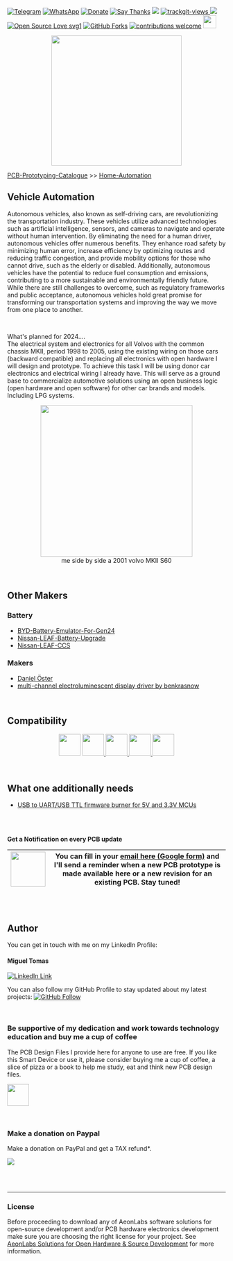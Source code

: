 [![Telegram](https://img.shields.io/badge/join-telegram-blue.svg?style=for-the-badge)](https://t.me/+W4rVVa0_VLEzYmI0)
 [![WhatsApp](https://img.shields.io/badge/join-whatsapp-green.svg?style=for-the-badge)](https://chat.whatsapp.com/FkNC7u83kuy2QRA5sqjBVg) 
 [![Donate](https://img.shields.io/badge/donate-$-brown.svg?style=for-the-badge)](http://paypal.me/mtpsilva)
 [![Say Thanks](https://img.shields.io/badge/Say%20Thanks-!-yellow.svg?style=for-the-badge)](https://saythanks.io/to/mtpsilva)
![](https://img.shields.io/github/last-commit/aeonSolutions/PCB-Prototyping-Catalogue?style=for-the-badge)
<a href="https://trackgit.com">
<img src="https://us-central1-trackgit-analytics.cloudfunctions.net/token/ping/l5m5z1845s10s47cuyl5" alt="trackgit-views" />
</a>
![](https://views.whatilearened.today/views/github/aeonSolutions/Home-Automation.svg)
[![Open Source Love svg1](https://badges.frapsoft.com/os/v1/open-source.svg?v=103)](#)
[![GitHub Forks](https://img.shields.io/github/forks/aeonSolutions/PCB-Prototyping-Catalogue.svg?style=social&label=Fork&maxAge=2592000)](https://www.github.com/aeonSolutions/PCB-Prototyping-Catalogue/fork)
[![contributions welcome](https://img.shields.io/badge/contributions-welcome-brightgreen.svg?style=flat&label=Contributions&colorA=red&colorB=black	)](#)
[<img src="https://cdn.buymeacoffee.com/buttons/v2/default-yellow.png" data-canonical-src="https://cdn.buymeacoffee.com/buttons/v2/default-yellow.png" height="30" />](https://www.buymeacoffee.com/migueltomas)

<p align="center">
   <img src="https://github.com/aeonSolutions/PCB-Prototyping-Catalogue/blob/main/media/Autonomous-car.jpg" height="300">
</p>

[PCB-Prototyping-Catalogue](https://github.com/aeonSolutions/PCB-Prototyping-Catalogue)  >>  [Home-Automation](https://github.com/aeonSolutions/PCB-Prototyping-Catalogue/tree/main/Home-Automation)

## Vehicle Automation

Autonomous vehicles, also known as self-driving cars, are revolutionizing the transportation industry. These vehicles utilize advanced technologies such as artificial intelligence, sensors, and cameras to navigate and operate without human intervention. By eliminating the need for a human driver, autonomous vehicles offer numerous benefits. They enhance road safety by minimizing human error, increase efficiency by optimizing routes and reducing traffic congestion, and provide mobility options for those who cannot drive, such as the elderly or disabled. Additionally, autonomous vehicles have the potential to reduce fuel consumption and emissions, contributing to a more sustainable and environmentally friendly future. While there are still challenges to overcome, such as regulatory frameworks and public acceptance, autonomous vehicles hold great promise for transforming our transportation systems and improving the way we move from one place to another.

<br>
 
What's planned for 2024.... <br>
The electrical system and electronics for all Volvos with the common chassis MKII, period 1998 to 2005, using the existing wiring on those cars (backward compatible) and replacing all electronics with open hardware I will design and prototype.  To achieve this task I will be using donor car electronics and electrical wiring I already have. This will serve as a ground base to commercialize automotive solutions using an open business logic (open hardware and open software) for other car brands and models. Including LPG systems. 

 <p align="center">
     <img height="350" src="https://github.com/aeonSolutions/PCB-Prototyping-Catalogue/blob/main/Vehicle%20Automation/media/image_2023-11-10_161202912.png"> <br>
     me side by side a 2001 volvo MKII S60 
 </p>
 
<br>

## Other Makers

### Battery  
 - [BYD-Battery-Emulator-For-Gen24 ](https://github.com/dalathegreat/BYD-Battery-Emulator-For-Gen24)
 - [Nissan-LEAF-Battery-Upgrade](https://github.com/dalathegreat/Nissan-LEAF-Battery-Upgrade)
 - [Nissan-LEAF-CCS](https://github.com/dalathegreat/Nissan-LEAF-CCS)

### Makers
- [Daniel Öster](https://github.com/dalathegreat)
- [multi-channel electroluminescent display driver by benkrasnow](https://github.com/benkrasnow/EL_driver_multi)



<br>

## Compatibility

<p align="center">
 <a href"https://www.apple.com/shop/accessories/all/homekit">
<img src="https://github.com/aeonSolutions/PCB-Prototyping-Catalogue/blob/main/media/works_with_apple_home.png" height="50">
 </a>
<a href="https://home.google.com"> 
 <img src="https://github.com/aeonSolutions/PCB-Prototyping-Catalogue/blob/main/media/works_with_google_home.png" height="50">
 </a>
<a href="https://www.home-assistant.io">  
 <img src="https://github.com/aeonSolutions/PCB-Prototyping-Catalogue/blob/main/media/works_with_home_assistanr.png" height="50">
 </a>
<a href="https://csa-iot.org/all-solutions/matter/">  
 <img src="https://github.com/aeonSolutions/PCB-Prototyping-Catalogue/blob/main/media/works_with_matter.png" height="50">
 </a>
<a href="https://csa-iot.org/all-solutions/matter/">  
 <img src="https://github.com/aeonSolutions/PCB-Prototyping-Catalogue/blob/main/media/works_with_zigbee.jpg" height="50">
 </a>
</p>

<br>

## What one additionally needs
- [USB to UART/USB TTL firmware burner for 5V and 3.3V MCUs ](https://github.com/aeonSolutions/PCB-Prototyping-Catalogue/blob/main/DIY-Maker/README.md) 
<br />
<br />

**Get a Notification on every PCB update**

| [<img src="https://github.com/aeonSolutions/PCB-Prototyping-Catalogue/blob/main/mailing-list_orig.png" alt="" width="80">](https://www.tindie.com/stores/aeonlabs/) | You can fill in your [email here (Google form)](https://docs.google.com/forms/d/e/1FAIpQLScErMgQYRdA-umvCjvTPPrCO7Lg1QYowTxb7vfa8cTfrcPEAA/viewform?usp=pp_url) and I'll send a reminder when a new PCB prototype is made available here or a new revision for an existing PCB. Stay tuned! |
|-------------|------|

<br>
<br>

## Author

You can get in touch with me on my LinkedIn Profile:

#### Miguel Tomas

[![LinkedIn Link](https://img.shields.io/badge/Connect-Miguel--Tomas-blue.svg?logo=linkedin&longCache=true&style=social&label=Connect)](https://www.linkedin.com/in/migueltomas/)

You can also follow my GitHub Profile to stay updated about my latest projects: [![GitHub Follow](https://img.shields.io/badge/Connect-Miguel--Tomas-blue.svg?logo=Github&longCache=true&style=social&label=Follow)](https://github.com/aeonSolutions)

<br>

### Be supportive of my dedication and work towards technology education and buy me a cup of coffee
The PCB Design Files I provide here for anyone to use are free. If you like this Smart Device or use it, please consider buying me a cup of coffee, a slice of pizza or a book to help me study, eat and think new PCB design files.

[<img src="https://cdn.buymeacoffee.com/buttons/v2/default-yellow.png" data-canonical-src="https://cdn.buymeacoffee.com/buttons/v2/default-yellow.png" height="50" />](https://www.buymeacoffee.com/migueltomas)

<br />

### Make a donation on Paypal
Make a donation on PayPal and get a TAX refund*.

[![](https://github.com/aeonSolutions/PCB-Prototyping-Catalogue/blob/main/media/paypal_small.png)](http://paypal.me/mtpsilva)

<br />
<br />

______________________________________________________________________________________________________________________________
### License

Before proceeding to download any of AeonLabs software solutions for open-source development and/or PCB hardware electronics development make sure you are choosing the right license for your project. See [AeonLabs Solutions for Open Hardware & Source Development](https://github.com/aeonSolutions/PCB-Prototyping-Catalogue/wiki/AeonLabs-Solutions-for-Open-Hardware-&-Source-Development) for more information. 

